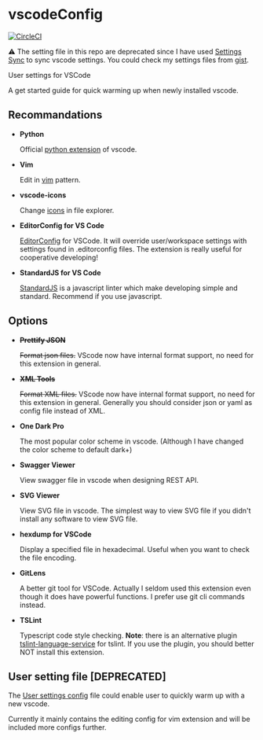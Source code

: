 # vscodeConfig

[![CircleCI](https://circleci.com/gh/debuggy/vscodeConfig.svg?style=svg)](https://circleci.com/gh/debuggy/vscodeConfig)

:warning: The setting file in this repo are deprecated since I have used [Settings Sync](https://marketplace.visualstudio.com/items?itemName=Shan.code-settings-sync) to sync vscode settings. You could check my settings files from [gist](https://gist.github.com/debuggy/ff2b750a7e126bcddac13c4d375f1834).

User settings for VSCode

A get started guide for quick warming up when newly installed vscode.

## Recommandations
- **Python**

  Official [python extension](https://marketplace.visualstudio.com/items?itemName=ms-python.python) of vscode.
  
- **Vim**

  Edit in [vim](https://marketplace.visualstudio.com/items?itemName=vscodevim.vim) pattern.

- **vscode-icons**
  
  Change [icons](https://marketplace.visualstudio.com/items?itemName=robertohuertasm.vscode-icons) in file explorer.

  
- **EditorConfig for VS Code**

  [EditorConfig](https://editorconfig.org/) for VSCode. It will override user/workspace settings with settings found in .editorconfig files. The extension is really useful for cooperative developing!
  
- **StandardJS for VS Code**

  [StandardJS](https://github.com/standard/standard) is a javascript linter which make developing simple and standard. Recommend if you use javascript.

## Options
- ~~**Prettify JSON**~~

  ~~Format json files.~~ VScode now have internal format support, no need for this extension in general.

- ~~**XML Tools**~~

  ~~Format XML files.~~ VScode now have internal format support, no need for this extension in general. Generally you should consider json or yaml as config file instead of XML.

- **One Dark Pro**

  The most popular color scheme in vscode. (Although I have changed the color scheme to default dark+)

- **Swagger Viewer**
  
  View swagger file in vscode when designing REST API.

- **SVG Viewer**

  View SVG file in vscode. The simplest way to view SVG file if you didn't install any software to view SVG file.

- **hexdump for VSCode**

  Display a specified file in hexadecimal. Useful when you want to check the file encoding.


- **GitLens**

  A better git tool for VSCode. Actually I seldom used this extension even though it does have powerful functions. I prefer use git cli commands instead.

- **TSLint**

  Typescript code style checking. **Note**: there is an alternative plugin [tslint-language-service](https://github.com/angelozerr/tslint-language-service) for tslint. If you use the plugin, you should better NOT install this extension.


## User setting file [DEPRECATED]
  The [User settings config](./User_Settings.json) file could enable user to quickly warm up with a new vscode.

  Currently it mainly contains the editing config for vim extension and will be included more configs further.
